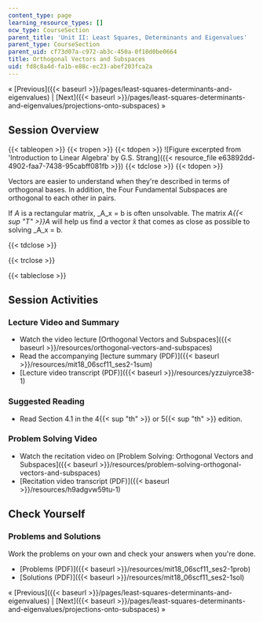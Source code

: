 ```yaml
---
content_type: page
learning_resource_types: []
ocw_type: CourseSection
parent_title: 'Unit II: Least Squares, Determinants and Eigenvalues'
parent_type: CourseSection
parent_uid: cf73d07a-c972-ab3c-450a-0f10d0be0664
title: Orthogonal Vectors and Subspaces
uid: fd8c8a4d-fa1b-e88c-ec23-abef203fca2a
---
```


« [Previous]({{< baseurl >}}/pages/least-squares-determinants-and-eigenvalues) | [Next]({{< baseurl >}}/pages/least-squares-determinants-and-eigenvalues/projections-onto-subspaces) »

Session Overview
----------------

{{< tableopen >}}
{{< tropen >}}
{{< tdopen >}}
![Figure excerpted from 'Introduction to Linear Algebra' by G.S. Strang]({{< resource_file e63892dd-4902-faa7-7438-95cabff081fb >}})
{{< tdclose >}}
{{< tdopen >}}


Vectors are easier to understand when they're described in terms of orthogonal bases. In addition, the Four Fundamental Subspaces are orthogonal to each other in pairs.

If _A_ is a rectangular matrix, _A_x = b is often unsolvable. The matrix _A{{< sup "T" >}}A_ will help us find a vector x̂ that comes as close as possible to solving _A_x = b.


{{< tdclose >}}

{{< trclose >}}

{{< tableclose >}}

Session Activities
------------------

### Lecture Video and Summary

*   Watch the video lecture [Orthogonal Vectors and Subspaces]({{< baseurl >}}/resources/orthogonal-vectors-and-subspaces)
*   Read the accompanying [lecture summary (PDF)]({{< baseurl >}}/resources/mit18_06scf11_ses2-1sum)
*   [Lecture video transcript (PDF)]({{< baseurl >}}/resources/yzzuiyrce38-1)

### Suggested Reading

*   Read Section 4.1 in the 4{{< sup "th" >}} or 5{{< sup "th" >}} edition.

### Problem Solving Video

*   Watch the recitation video on [Problem Solving: Orthogonal Vectors and Subspaces]({{< baseurl >}}/resources/problem-solving-orthogonal-vectors-and-subspaces)
*   [Recitation video transcript (PDF)]({{< baseurl >}}/resources/h9adgvw59tu-1)

Check Yourself
--------------

### Problems and Solutions

Work the problems on your own and check your answers when you're done.

*   [Problems (PDF)]({{< baseurl >}}/resources/mit18_06scf11_ses2-1prob)
*   [Solutions (PDF)]({{< baseurl >}}/resources/mit18_06scf11_ses2-1sol)

« [Previous]({{< baseurl >}}/pages/least-squares-determinants-and-eigenvalues) | [Next]({{< baseurl >}}/pages/least-squares-determinants-and-eigenvalues/projections-onto-subspaces) »
